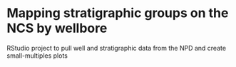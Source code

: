 # Mapping stratigraphic groups on the NCS by wellbore
RStudio project to pull well and stratigraphic data from the NPD and create small-multiples plots
